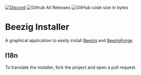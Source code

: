 [![Discord](https://img.shields.io/discord/346695724253184014.svg?style=popout)](http://discord.gg/se7zJsU)
![Github All Releases](https://img.shields.io/github/downloads/Beezig/BeezigInstaller/total.svg)
![GitHub code size in bytes](https://img.shields.io/github/languages/code-size/Beezig/BeezigInstaller.svg)

# Beezig Installer

A graphical application to easily install [Beezig](https://github.com/Beezig/Beezig) and [BeezigForge](https://github.com/Beezig/BeezigForge).

## I18n
To translate the installer, fork the project and open a pull request.
